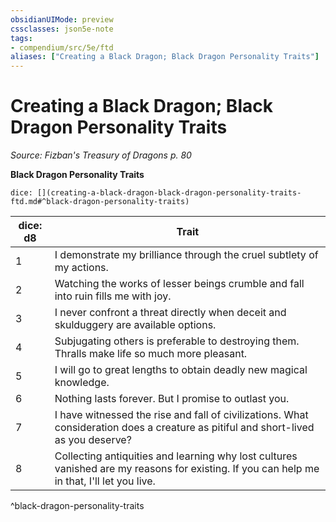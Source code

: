 ```yaml
---
obsidianUIMode: preview
cssclasses: json5e-note
tags:
- compendium/src/5e/ftd
aliases: ["Creating a Black Dragon; Black Dragon Personality Traits"]
---
```

# Creating a Black Dragon; Black Dragon Personality Traits
*Source: Fizban's Treasury of Dragons p. 80* 

**Black Dragon Personality Traits**

`dice: [](creating-a-black-dragon-black-dragon-personality-traits-ftd.md#^black-dragon-personality-traits)`

| dice: d8 | Trait |
|----------|-------|
| 1 | I demonstrate my brilliance through the cruel subtlety of my actions. |
| 2 | Watching the works of lesser beings crumble and fall into ruin fills me with joy. |
| 3 | I never confront a threat directly when deceit and skulduggery are available options. |
| 4 | Subjugating others is preferable to destroying them. Thralls make life so much more pleasant. |
| 5 | I will go to great lengths to obtain deadly new magical knowledge. |
| 6 | Nothing lasts forever. But I promise to outlast you. |
| 7 | I have witnessed the rise and fall of civilizations. What consideration does a creature as pitiful and short-lived as you deserve? |
| 8 | Collecting antiquities and learning why lost cultures vanished are my reasons for existing. If you can help me in that, I'll let you live. |
^black-dragon-personality-traits